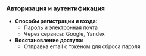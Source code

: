 ### Авторизация и аутентификация
- **Способы регистрации и входа:**
    - Пароль и электронная почта
    - Через сервисы: Google, Yandex
- **Восстановление доступа:**
	- Отправка email с токеном для сброса пароля
